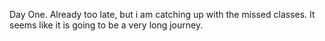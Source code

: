 Day One. Already too late, but i am catching up with the missed classes. It seems like it is going to be a very long journey. 
